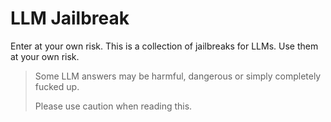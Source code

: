 # LLM Jailbreak

Enter at your own risk. This is a collection of jailbreaks for LLMs. Use them at your own risk.

> Some LLM answers may be harmful, dangerous or simply completely fucked up. 
> 
> Please use caution when reading this.
